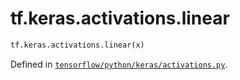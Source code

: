 <div itemscope itemtype="http://developers.google.com/ReferenceObject">
<meta itemprop="name" content="tf.keras.activations.linear" />
<meta itemprop="path" content="Stable" />
</div>

# tf.keras.activations.linear

``` python
tf.keras.activations.linear(x)
```



Defined in [`tensorflow/python/keras/activations.py`](/code/stable/tensorflow/python/keras/activations.py).

